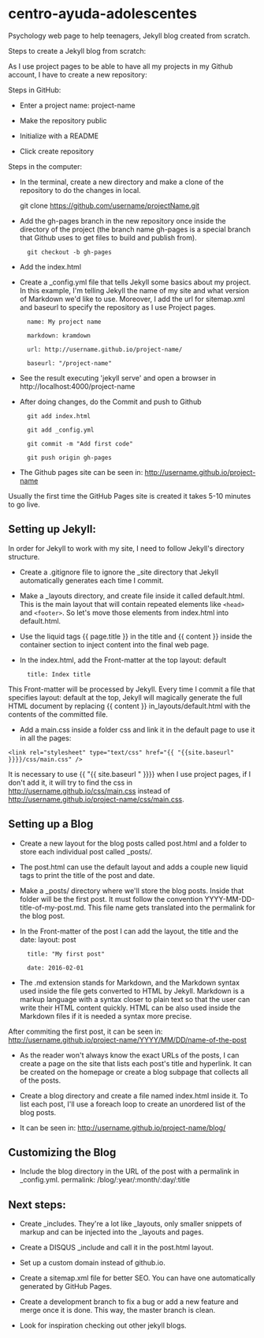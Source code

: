 # centro-ayuda-adolescentes
Psychology web page to help teenagers, Jekyll blog created from scratch.

Steps to create a Jekyll blog from scratch:

As I use project pages to be able to have all my projects in my Github account, I have to create a new repository:

Steps in GitHub:

- Enter a project name: project-name

- Make the repository public

- Initialize with a README

- Click create repository

Steps in the computer:

- In the terminal, create a new directory and make a clone of the repository to do the changes in local.

	git clone https://github.com/username/projectName.git

- Add the gh-pages branch in the new repository once inside the directory of the project (the branch name gh-pages is a special branch that Github uses to get files to build and publish from).

        git checkout -b gh-pages

- Add the index.html

- Create a _config.yml file that tells Jekyll some basics about my project. In this example, I'm telling Jekyll the name of my site and what version of Markdown we'd like to use. Moreover, I add the url for sitemap.xml and baseurl to specify the repository as I use Project pages.

        name: My project name

        markdown: kramdown

        url: http://username.github.io/project-name/

        baseurl: "/project-name"

- See the result executing 'jekyll serve' and open a browser in http://localhost:4000/project-name

- After doing changes, do the Commit and push to Github

        git add index.html

        git add _config.yml

        git commit -m "Add first code"

        git push origin gh-pages

- The Github pages site can be seen in:
        http://username.github.io/project-name

Usually the first time the GitHub Pages site is created it takes 5-10 minutes to go live.

<h2>Setting up Jekyll:</h2>

In order for Jekyll to work with my site, I need to follow Jekyll's directory structure.

- Create a .gitignore file to ignore the _site directory that Jekyll automatically generates each time I commit.

- Make a _layouts directory, and create file inside it called default.html. This is the main layout that will contain repeated elements like `<head>` and `<footer>`. So let's move those elements from index.html into default.html.

- Use the liquid tags {{ page.title }} in the title and {{ content }} inside the container section to inject content into the final web page.

- In the index.html, add the Front-matter at the top
        layout: default

        title: Index title

This Front-matter will be processed by Jekyll. Every time I commit a file that specifies layout: default at the top, Jekyll will magically generate the full HTML document by replacing {{ content }} in_layouts/default.html with the contents of the committed file.

- Add a main.css inside a folder css and link it in the default page to use it in all the pages:

`<link rel="stylesheet" type="text/css" href="{{ "{{site.baseurl" }}}}/css/main.css" />`

It is necessary to use {{ "{{ site.baseurl " }}}} when I use project pages, if I don't add it, it will try to find the css in http://username.github.io/css/main.css instead of http://username.github.io/project-name/css/main.css.


<h2>Setting up a Blog</h2>

- Create a new layout for the blog posts called post.html and a folder to store each individual post called _posts/.

- The post.html can use the default layout and adds a couple new liquid tags to print the title of the post and date.

- Make a _posts/ directory where we'll store the blog posts. Inside that folder will be the first post. It must follow the convention YYYY-MM-DD-title-of-my-post.md. This file name gets translated into the permalink for the blog post.

- In the Front-matter of the post I can add the layout, the title and the date:
        layout: post

        title: "My first post"

        date: 2016-02-01

- The .md extension stands for Markdown, and the Markdown syntax used inside the file gets converted to HTML by Jekyll. Markdown is a markup language with a syntax closer to plain text so that the user can write their HTML content quickly. HTML can be also used inside the Markdown files if it is needed a syntax more precise.

After commiting the first post, it can be seen in:
        http://username.github.io/project-name/YYYY/MM/DD/name-of-the-post

- As the reader won't always know the exact URLs of the posts, I can create a page on the site that lists each post's title and hyperlink. It can be created on the homepage or create a blog subpage that collects all of the posts.

- Create a blog directory and create a file named index.html inside it. To list each post, I'll use a foreach loop to create an unordered list of the blog posts.

- It can be seen in:
        http://username.github.io/project-name/blog/


<h2>Customizing the Blog</h2>

- Include the blog directory in the URL of the post with a permalink in _config.yml.
        permalink: /blog/:year/:month/:day/:title


<h2>Next steps:</h2>

- Create _includes. They're a lot like _layouts, only smaller snippets of markup and can be injected into the _layouts and pages.

- Create a DISQUS _include and call it in the post.html layout.

- Set up a custom domain instead of github.io.

- Create a sitemap.xml file for better SEO. You can have one automatically generated by GitHub Pages.

- Create a development branch to fix a bug or add a new feature and merge once it is done. This way, the master branch is clean.

- Look for inspiration checking out other jekyll blogs.
